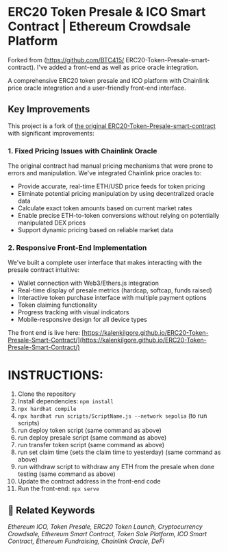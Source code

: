 # ERC20 Token Presale & ICO Smart Contract | Ethereum Crowdsale Platform

Forked from (https://github.com/BTC415/
ERC20-Token-Presale-smart-contract). I've added a front-end as well as price oracle integration.

A comprehensive ERC20 token presale and ICO platform with Chainlink price oracle integration and a user-friendly front-end interface.

## Key Improvements

This project is a fork of [the original ERC20-Token-Presale-smart-contract](https://github.com/BTC415/ERC20-Token-Presale-smart-contract) with significant improvements:

### 1. Fixed Pricing Issues with Chainlink Oracle

The original contract had manual pricing mechanisms that were prone to errors and manipulation. We've integrated Chainlink price oracles to:

- Provide accurate, real-time ETH/USD price feeds for token pricing
- Eliminate potential pricing manipulation by using decentralized oracle data
- Calculate exact token amounts based on current market rates
- Enable precise ETH-to-token conversions without relying on potentially manipulated DEX prices
- Support dynamic pricing based on reliable market data

### 2. Responsive Front-End Implementation

We've built a complete user interface that makes interacting with the presale contract intuitive:

- Wallet connection with Web3/Ethers.js integration
- Real-time display of presale metrics (hardcap, softcap, funds raised)
- Interactive token purchase interface with multiple payment options
- Token claiming functionality
- Progress tracking with visual indicators
- Mobile-responsive design for all device types

The front end is live here: [https://kalenkilgore.github.io/ERC20-Token-Presale-Smart-Contract/](https://kalenkilgore.github.io/ERC20-Token-Presale-Smart-Contract/)

# INSTRUCTIONS:

1. Clone the repository
2. Install dependencies: `npm install`
3. `npx hardhat compile`
4. `npx hardhat run scripts/ScriptName.js --network sepolia` (to run scripts)
5. run deploy token script (same command as above)
6. run deploy presale script (same command as above)
7. run transfer token script (same command as above)
8. run set claim time (sets the claim time to yesterday) (same command as above)
9. run withdraw script to withdraw any ETH from the presale when done testing (same command as above)
10. Update the contract address in the front-end code
11. Run the front-end: `npx serve`




## 🔗 Related Keywords
<i>Ethereum ICO, Token Presale, ERC20 Token Launch, Cryptocurrency Crowdsale, Ethereum Smart Contract, Token Sale Platform, ICO Smart Contract, Ethereum Fundraising, Chainlink Oracle, DeFi</i>

